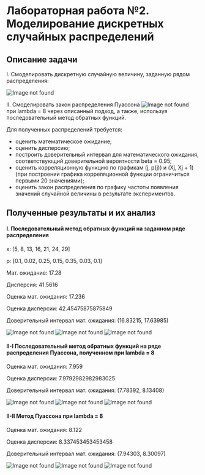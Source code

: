 # Лабораторная работа №2. Моделирование дискретных случайных распределений 

## Описание задачи

I. Смоделировать дискретную случайную величину, заданную рядом распределения:

![Image not found](images/series.gif)

II. Смоделировать закон распределения Пуассона ![Image not found](images/formula.gif) при lambda = 8 через описанный подход, а также, используя последовательный метод обратных функций.

Для полученных распределений требуется:
- оценить математическое ожидание;
- оценить дисперсию;
- построить доверительный интервал для математического ожидания, соответствующий доверительной вероятности beta = 0.95;
- оценить корреляционную функцию по графикам (j, p(j)) и (Xj, Xj + 1) (при построении графика корреляционной функции ограничиться первыми 20 значениями);
- оценить закон распределения по графику частоты появления значений случайной величины в результате экспериментов.

## Полученные результаты и их анализ

#### I. Последовательный метод обратных функций на заданном ряде распределения

x: [5, 8, 13, 16, 21, 24, 29]

p: [0.1, 0.02, 0.25, 0.15, 0.35, 0.03, 0.1]

Мат. ожидание: 17.28

Дисперсия: 41.5616

Оценка мат. ожидания: 17.236

Оценка дисперсии: 42.45475875875849

Доверительный интервал мат. ожидания: (16.83215, 17.63985)

![Image not found](images/1.1.jpg)
![Image not found](images/1.2.jpg)
![Image not found](images/1.3.jpg)

#### II-I Последовательный метод обратных функций на ряде распределения Пуассона, полученном при lambda = 8

Оценка мат. ожидания: 7.959

Оценка дисперсии: 7.9792982982983025

Доверительный интервал мат. ожидания: (7.78392, 8.13408)

![Image not found](images/2.1.jpg)
![Image not found](images/2.2.jpg)
![Image not found](images/2.3.jpg)

#### II-II Метод Пуассона при lambda = 8

Оценка мат. ожидания: 8.122

Оценка дисперсии: 8.337453453453458

Доверительный интервал мат. ожидания: (7.94303, 8.30097)

![Image not found](images/3.1.png)
![Image not found](images/3.2.png)
![Image not found](images/3.3.png)

